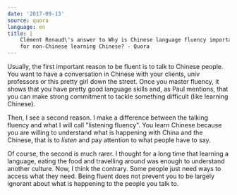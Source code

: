 ```yaml
---
date: '2017-09-13'
source: quora
language: en
title: |
    Clément Renaud\'s answer to Why is Chinese language fluency important
    for non-Chinese learning Chinese? - Quora
---
```


Usually, the first important reason to be fluent is to talk to Chinese
people. You want to have a conversation in Chinese with your clients,
univ professors or this pretty girl down the street. Once you master
fluency, it shows that you have pretty good language skills and, as Paul
mentions, that you can make strong commitment to tackle something
difficult (like learning Chinese).

Then, I see a second reason. I make a difference between the talking
fluency and what I will call "listening fluency". You learn Chinese
because you are willing to understand what is happening with China and
the Chinese, that is to *listen* and pay attention to what people have
to say.

Of course, the second is much rarer. I thought for a long time that
learning a language, eating the food and travelling around was enough to
understand another culture. Now, I think the contrary. Some people just
need ways to access what they need. Being fluent does not prevent you to
be largely ignorant about what is happening to the people you talk to.
